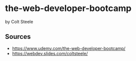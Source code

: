 # the-web-developer-bootcamp
by Colt Steele

## Sources
* https://www.udemy.com/the-web-developer-bootcamp/
* https://webdev.slides.com/coltsteele/
